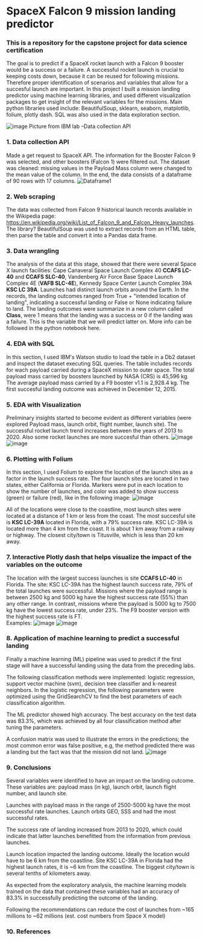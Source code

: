# SpaceX Falcon 9 mission landing predictor 

### This is a repository for the capstone project for data science certification 
The goal is to predict if a SpaceX rocket launch with a Falcon 9 booster would be a success or a failure. A successful rocket launch is crucial to keeping costs down, because it can be reused for following missions. Therefore proper identification of scenarios and variables that allow for a succesful launch are important. In this project I built a mission landing predictor using machine learning libraries, and used different visualization packages to get insight of the relevant variables for the missions. 
Main python libraries used include: BeautifulSoup, sklearn, seaborn, matplotlib, folium, plotly dash. SQL was also used in the data exploration section. 

 ![image](https://user-images.githubusercontent.com/100446091/224451233-b7dcc3c9-9338-4316-b0d0-d59a98e7ce11.png)
Picture from IBM lab –Data collection API

### 1. Data collection API
Made a get request to SpaceX API. 
The information for the Booster Falcon 9 was selected, and other boosters (Falcon 1) were filtered out. 
The dataset was cleaned: missing values in the Payload Mass column were changed to the mean value of the column. 
In the end, the data consists of a dataframe of 90 rows with 17 columns. 
![Dataframe1](https://user-images.githubusercontent.com/100446091/212753055-5d1804bb-3035-4371-b371-2cb1fb36a13b.JPG)


### 2. Web scraping 
The data was collected from Falcon 9 historical launch records available in the Wikipedia page: https://en.wikipedia.org/wiki/List_of_Falcon_9_and_Falcon_Heavy_launches. The library? BeautifulSoup was used to extract records from an HTML table, then parse the table and convert it into a Pandas data frame. 


### 3. Data wrangling 
The analysis of the data at this stage, showed that there were several Space X launch facilities: Cape Canaveral Space Launch Complex 40 **CCAFS LC-40** and **CCAFS SLC-40**, Vandenberg Air Force Base Space Launch Complex 4E (**VAFB SLC-4E**), Kennedy Space Center Launch Complex 39A **KSC LC 39A**.  Launches had distinct launch orbits around the Earth. In the records, the landing outcomes ranged from True + "intended location of landing", indicating a successful landing or False or None indicating failure to land. The landing outcomes were summarize in a new column called **Class**, were 1 means that the landing was a success or 0 if the landing was a failure. This is the variable that we will predict latter on. More info can be followed in the python notebook here.

### 4. EDA with SQL 
In this section, I used IBM's Watson studio to load the table in a Db2 dataset and inspect the dataset executing SQL queries. The table includes records for wach payload carried during a SpaceX mission to outer space. The total payload mass carried by boosters launched by NASA (CRS) is 45,596 kg. The average payload mass carried by a F9 booster v1.1 is 2,928.4 kg. The first succesful landing outcome was achieved in December 12, 2015. 

### 5. EDA with Visualization 
Preliminary insights started to become evident as different variables (were explored Payload mass, launch orbit, flight number, launch site).
The successful rocket launch trend increases between the years  of 2013 to 2020. Also some rocket launches are more succesful than others.
![image](https://user-images.githubusercontent.com/100446091/224441646-11dd70ce-ab02-4208-96a8-508ffe165793.png)
![image](https://user-images.githubusercontent.com/100446091/224441822-6b4954b7-0aa0-4a41-831c-f919a9a7cc5c.png)



### 6. Plotting with Folium 
In this section, I used Folium to explore the location of the launch sites as a factor in the launch success rate. The four launch sites are located in two states, either California or Florida. Markers were put in each location to show the number of launches, and color was added to show success (green) or failure (red), like in the following image:  ![image](https://user-images.githubusercontent.com/100446091/214718652-b27fa197-aa41-46c5-b39f-57c79026c8ae.png)


All of the locations were close to the coastline, most launch sites were located at a distance of 1 km or less from the coast. The most succesful site is **KSC LC-39A** located in Florida, with a 79% success rate. KSC LC-39A is located more than 4 km from the coast. It is about 1 km away from a railway or highway. The closest city/town is Titusville, which is less than 20 km away.  

### 7. Interactive Plotly dash that helps visualize the impact of the variables on the outcome 
The location with the largest success launches is site **CCAFS LC-40** in Florida. 
The site: KSC LC-39A has the highest launch success rate, 79% of the total launches were successful. 
Missions where the payload range is between 2500 kg and 5000 kg have the highest success rate (55%) than any other range. 
In contrast, missions where the payload is 5000 kg to 7500 kg have the lowest success rate, under 23%. 
The F9 booster version with the highest success rate is FT.  
Examples:
![image](https://user-images.githubusercontent.com/100446091/224448823-2921441d-177c-4223-b41d-6a9035ec395c.png)
![image](https://user-images.githubusercontent.com/100446091/224451814-5affb919-8175-4e5b-84dd-6cf89af542db.png)



### 8. Application of machine learning to predict a successful landing  
Finally a machine learning (ML) pipeline was used to predict if the first stage will have a successful landing using the data from the preceding labs. 

The following classification methods were implemented: logistic regression, support vector machine (svm), decision tree classifier and k-nearest neighbors. 
In the logistic regression, the following parameters were optimized using the GridSearchCV to find the best parameters of each classification algorithm. 

The ML predictor showed high accuracy. The best accuracy on the test data was 83.3%, which was achieved by all four classification method after tuning the parameters.

A confusion matrix was used to illustrate the errors in the predictions; the most common error was false positive, e.g, the method predicted there was a landing but the fact was that the mission did not land.
![image](https://user-images.githubusercontent.com/100446091/212206170-da121c0a-8b66-4193-9a8e-4c38e12f23ac.png)

### 9. Conclusions 
Several variables were identified to have an impact on the landing outcome. These variables are: payload mass (in kg), launch orbit, launch flight number, and launch site. ​

Launches with payload mass in the range of  2500-5000 kg have the most successful rate launches. Launch orbits GEO, SSS and  had the most successful rates. ​

The success rate of landing increased from 2013 to 2020, which could indicate that latter launches benefitted from the information from previous launches. ​

Launch location impacted the landing outcome. Ideally the location would have to be 6 km from the coastline. Site KSC LC-39A in Florida had the highest launch rates, it is ~6 km from the coastline. The biggest city/town is several tenths of kilometers away. ​

As expected from the exploratory analysis, the machine learning models trained on the data that contained these variables had an accuracy of 83.3% in successfully predicting the outcome of the landing. ​

Following the recommendations can reduce the cost of launches from ~165 millions to ~62 millions (est. cost numbers from Space X model)

### 10. References 





